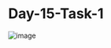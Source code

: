 # Day-15-Task-1
![image](https://github.com/Vignesh-S-123/Day-15-Task-1/assets/150881136/7daf7ec9-e0cf-4c3f-9578-da394de6aa59)
